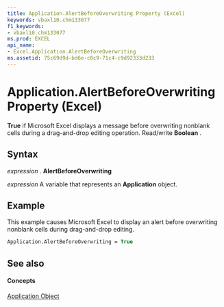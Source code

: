 ```yaml
---
title: Application.AlertBeforeOverwriting Property (Excel)
keywords: vbaxl10.chm133077
f1_keywords:
- vbaxl10.chm133077
ms.prod: EXCEL
api_name:
- Excel.Application.AlertBeforeOverwriting
ms.assetid: 75c69d9d-bd6e-c0c9-71c4-c9d92333d233
---
```



# Application.AlertBeforeOverwriting Property (Excel)

 **True** if Microsoft Excel displays a message before overwriting nonblank cells during a drag-and-drop editing operation. Read/write **Boolean** .


## Syntax

 _expression_ . **AlertBeforeOverwriting**

 _expression_ A variable that represents an **Application** object.


## Example

This example causes Microsoft Excel to display an alert before overwriting nonblank cells during drag-and-drop editing.


```vb
Application.AlertBeforeOverwriting = True
```


## See also


#### Concepts


[Application Object](application-object-excel.md)

